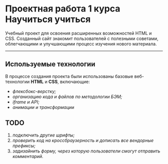 # Проектная работа 1 курса **Научиться учиться**
Учебный проект для освоения расширенных возможностей HTML и CSS.
Созданный сайт знакомит пользователей с полезными советами, облегчающими и улучшающими процесс изучения нового материала.
___

## Используемые технологии
 В процессе создания проекта были использованы базовые веб-технологии **HTML** и **CSS**, включающие:
* *флексбокс-верстку;*
* *организацию кода и файлов по методологии БЭМ;*
* *iframe и API;*
* *анимации и трансформации*

## TODO
1. *подключить другие шрифты;*
2. *проверить код на кроссбраузерность и дописать все вендорные префиксы;*
3. *задизайнить форму, через которую пользователи смогут отправить комментарий.*
